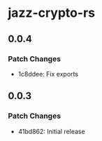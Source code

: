 # jazz-crypto-rs

## 0.0.4

### Patch Changes

- 1c8ddee: Fix exports

## 0.0.3

### Patch Changes

- 41bd862: Initial release
